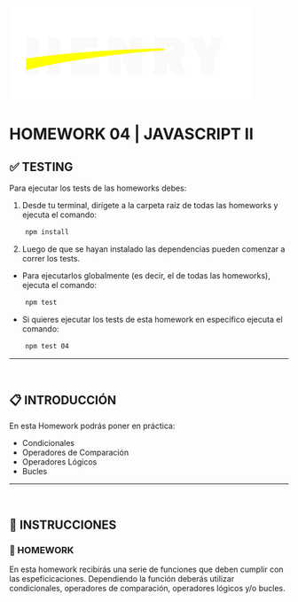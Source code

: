 ![HenryLogo](../Assets//logoBannerHenry.png)

# **HOMEWORK 04 | JAVASCRIPT II**

## **✅ TESTING**

Para ejecutar los tests de las homeworks debes:

1. Desde tu terminal, dirígete a la carpeta raíz de todas las homeworks y ejecuta el comando:

```bash
    npm install
```

2. Luego de que se hayan instalado las dependencias pueden comenzar a correr los tests.

- Para ejecutarlos globalmente (es decir, el de todas las homeworks), ejecuta el comando:

```bash
    npm test
```

- Si quieres ejecutar los tests de esta homework en específico ejecuta el comando:

```bash
    npm test 04
```

---

</br >

## **📋 INTRODUCCIÓN**

En esta Homework podrás poner en práctica:

- Condicionales
- Operadores de Comparación
- Operadores Lógicos
- Bucles

---

</br >

## **📌 INSTRUCCIONES**

### **📍 HOMEWORK**

En esta homework recibirás una serie de funciones que deben cumplir con las espeficicaciones. Dependiendo la función deberás utilizar condicionales, operadores de comparación, operadores lógicos y/o bucles.
